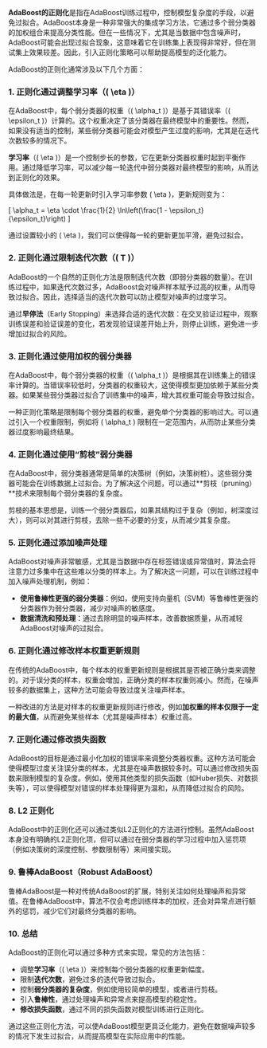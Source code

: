 **AdaBoost的正则化**是指在AdaBoost训练过程中，控制模型复杂度的手段，以避免过拟合。AdaBoost本身是一种非常强大的集成学习方法，它通过多个弱分类器的加权组合来提高分类性能。但在一些情况下，尤其是当数据中包含噪声时，AdaBoost可能会出现过拟合现象，这意味着它在训练集上表现得非常好，但在测试集上效果较差。因此，引入正则化策略可以帮助提高模型的泛化能力。

AdaBoost的正则化通常涉及以下几个方面：

### 1. **正则化通过调整学习率（\( \eta \)）**
在AdaBoost中，每个弱分类器的权重（\( \alpha_t \)）是基于其错误率（\( \epsilon_t \)）计算的。这个权重决定了该分类器在最终模型中的重要性。然而，如果没有适当的控制，某些弱分类器可能会对模型产生过度的影响，尤其是在迭代次数较多的情况下。

**学习率**（\( \eta \)）是一个控制步长的参数，它在更新分类器权重时起到平衡作用。通过降低学习率，可以减少每一轮迭代中弱分类器对最终模型的影响，从而达到正则化的效果。

具体做法是，在每一轮更新时引入学习率参数 \( \eta \)，更新规则变为：

\[
\alpha_t = \eta \cdot \frac{1}{2} \ln\left(\frac{1 - \epsilon_t}{\epsilon_t}\right)
\]

通过设置较小的 \( \eta \)，我们可以使得每一轮的更新更加平滑，避免过拟合。

### 2. **正则化通过限制迭代次数（\( T \)）**
AdaBoost的一个自然的正则化方法是限制迭代次数（即弱分类器的数量）。在训练过程中，如果迭代次数过多，AdaBoost会对噪声样本赋予过高的权重，从而导致过拟合。因此，选择适当的迭代次数可以防止模型对噪声的过度学习。

通过**早停法**（Early Stopping）来选择合适的迭代次数：在交叉验证过程中，观察训练误差和验证误差的变化，若发现验证误差开始上升，则停止训练，避免进一步增加过拟合的风险。

### 3. **正则化通过使用加权的弱分类器**
在AdaBoost中，每个弱分类器的权重（\( \alpha_t \)）是根据其在训练集上的错误率计算的。当错误率较低时，分类器的权重较大，这使得模型更加依赖于某些分类器。如果某些弱分类器过拟合了训练集中的噪声，增大其权重可能会导致过拟合。

一种正则化策略是限制每个弱分类器的权重，避免单个分类器的影响过大。可以通过引入一个权重限制，例如将 \( \alpha_t \) 限制在一定范围内，从而防止某些分类器过度影响最终结果。

### 4. **正则化通过使用“剪枝”弱分类器**
在AdaBoost中，弱分类器通常是简单的决策树（例如，决策树桩）。这些弱分类器可能会在训练数据上过拟合。为了解决这个问题，可以通过**剪枝（pruning）**技术来限制每个弱分类器的复杂度。

剪枝的基本思想是，训练一个弱分类器后，如果其结构过于复杂（例如，树深度过大），则可以对其进行剪枝，去除一些不必要的分支，从而减少其复杂度。

### 5. **正则化通过添加噪声处理**
AdaBoost对噪声非常敏感，尤其是当数据中存在标签错误或异常值时，算法会将注意力过多集中在这些难以分类的样本上。为了解决这一问题，可以在训练过程中加入噪声处理机制，例如：

- **使用鲁棒性更强的弱分类器**：例如，使用支持向量机（SVM）等鲁棒性更强的分类器作为弱分类器，减少对噪声的敏感度。
- **数据清洗和预处理**：通过去除明显的噪声样本，改善数据质量，从而减轻AdaBoost对噪声的过拟合。

### 6. **正则化通过修改样本权重更新规则**
在传统的AdaBoost中，每个样本的权重更新规则是根据其是否被正确分类来调整的。对于误分类的样本，权重会增加，正确分类的样本权重则减小。然而，在噪声较多的数据集上，这种方法可能会导致过度关注噪声样本。

一种改进的方法是对样本的权重更新规则进行修改，例如**加权重的样本仅限于一定的最大值**，从而避免某些样本（尤其是噪声样本）权重过高。

### 7. **正则化通过修改损失函数**
AdaBoost的目标是通过最小化加权的错误率来调整分类器权重。这种方法可能会使得模型过度关注误分类的样本，尤其是在噪声数据较多时。可以通过修改损失函数来限制模型的复杂度。例如，使用其他类型的损失函数（如Huber损失、对数损失等），可以使得模型对错误的样本处理得更为温和，从而降低过拟合的风险。

### 8. **L2 正则化**
AdaBoost中的正则化还可以通过类似L2正则化的方法进行控制。虽然AdaBoost本身没有明确的L2正则化项，但可以通过在弱分类器的学习过程中加入惩罚项（例如决策树的深度控制、参数限制等）来间接实现。

### 9. **鲁棒AdaBoost（Robust AdaBoost）**
鲁棒AdaBoost是一种对传统AdaBoost的扩展，特别关注如何处理噪声和异常值。在鲁棒AdaBoost中，算法不仅会考虑训练样本的加权，还会对异常点进行额外的惩罚，减少它们对最终分类器的影响。

### 10. **总结**

AdaBoost的正则化可以通过多种方式来实现，常见的方法包括：
- 调整**学习率**（\( \eta \)）来控制每个弱分类器的权重更新幅度。
- 限制**迭代次数**，避免过多的迭代导致过拟合。
- 控制**弱分类器的复杂度**，例如使用较简单的模型，或者进行剪枝。
- 引入**鲁棒性**，通过处理噪声和异常点来提高模型的稳定性。
- **修改损失函数**，通过不同的损失函数对模型训练进行正则化。

通过这些正则化方法，可以使AdaBoost模型更具泛化能力，避免在数据噪声较多的情况下发生过拟合，从而提高模型在实际应用中的性能。